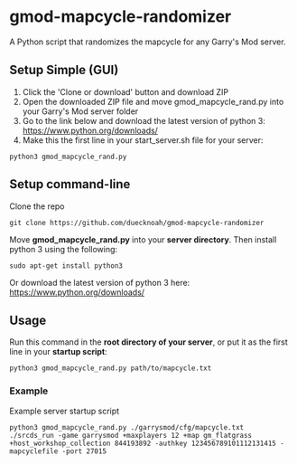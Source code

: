 # gmod-mapcycle-randomizer
A Python script that randomizes the mapcycle for any Garry's Mod server.
## Setup Simple (GUI)
1. Click the 'Clone or download' button and download ZIP
2. Open the downloaded ZIP file and move gmod_mapcycle_rand.py into your Garry's Mod server folder
3. Go to the link below and download the latest version of python 3: https://www.python.org/downloads/
4. Make this the first line in your start_server.sh file for your server:
```
python3 gmod_mapcycle_rand.py
```

## Setup command-line
Clone the repo
```
git clone https://github.com/duecknoah/gmod-mapcycle-randomizer
```
Move __gmod_mapcycle_rand.py__ into your __server directory__.
Then install python 3 using the following:
```
sudo apt-get install python3
```
Or download the latest version of python 3 here:
https://www.python.org/downloads/

## Usage
Run this command in the __root directory of your server__, or put it as the first line in your __startup script__:
```
python3 gmod_mapcycle_rand.py path/to/mapcycle.txt
```

### Example
Example server startup script
```
python3 gmod_mapcycle_rand.py ./garrysmod/cfg/mapcycle.txt
./srcds_run -game garrysmod +maxplayers 12 +map gm_flatgrass +host_workshop_collection 844193892 -authkey 123456789101112131415 -mapcyclefile -port 27015
```
